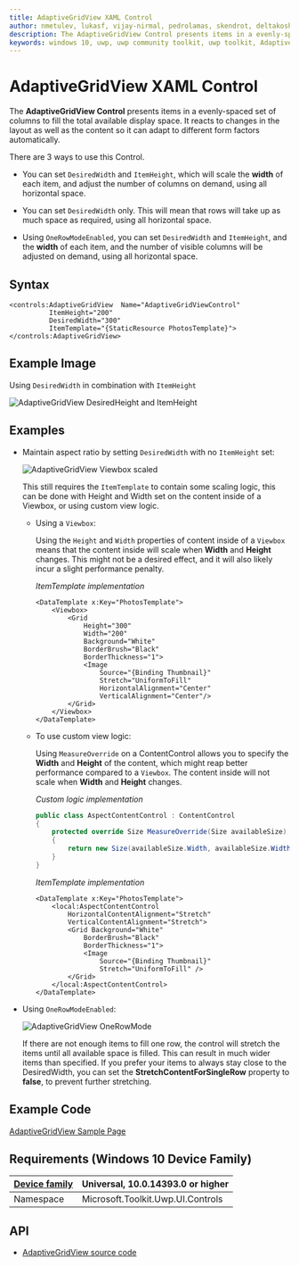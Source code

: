 ```yaml
---
title: AdaptiveGridView XAML Control
author: nmetulev, lukasf, vijay-nirmal, pedrolamas, skendrot, deltakosh, scottisafool, hwaitebt, hermitdave, bkaankose, dotmorten, williamabradley
description: The AdaptiveGridView Control presents items in a evenly-spaced set of columns to fill the total available display space.
keywords: windows 10, uwp, uwp community toolkit, uwp toolkit, AdaptiveGridView, xaml control, xaml
---
```


# AdaptiveGridView XAML Control 

The **AdaptiveGridView Control** presents items in a evenly-spaced set of columns to fill the total available display space. It reacts to changes in the layout as well as the content so it can adapt to different form factors automatically.

There are 3 ways to use this Control. 

* You can set `DesiredWidth` and `ItemHeight`, which will scale the **width** of each item, and adjust the number of columns on demand, using all horizontal space.

* You can set `DesiredWidth` only. This will mean that rows will take up as much space as required, using all horizontal space.

* Using `OneRowModeEnabled`, you can set `DesiredWidth` and `ItemHeight`, and the **width** of each item, and the number of visible columns will be adjusted on demand, using all horizontal space.

## Syntax

```xaml
<controls:AdaptiveGridView  Name="AdaptiveGridViewControl"
          ItemHeight="200"
          DesiredWidth="300"
          ItemTemplate="{StaticResource PhotosTemplate}">
</controls:AdaptiveGridView>
```

## Example Image

Using `DesiredWidth` in combination with `ItemHeight`

![AdaptiveGridView DesiredHeight and ItemHeight](../resources/images/Controls/AdaptiveGridView/AdaptiveGridView-DesiredWidth&ItemHeight.gif "AdaptiveGridView DesiredHeight and ItemHeight")

## Examples

- Maintain aspect ratio by setting `DesiredWidth` with no `ItemHeight` set:

    ![AdaptiveGridView Viewbox scaled](../resources/images/Controls/AdaptiveGridView/AdaptiveGridView-ViewboxAspectRatio.gif "AdaptiveGridView Viewbox scaled")

    This still requires the `ItemTemplate` to contain some scaling logic, this can be done with Height and Width set on the content inside of a Viewbox, or using custom view logic.

    - Using a `Viewbox`:

        Using the `Height` and `Width` properties of content inside of a `Viewbox` means that the content inside will scale when **Width** and **Height** changes. This might not be a desired effect, and it will also likely incur a slight performance penalty.

        _ItemTemplate implementation_

        ```xaml
        <DataTemplate x:Key="PhotosTemplate">
            <Viewbox>
                <Grid
                    Height="300"
                    Width="200"
                    Background="White"
                    BorderBrush="Black"
                    BorderThickness="1">
                    <Image
                        Source="{Binding Thumbnail}"
                        Stretch="UniformToFill"
                        HorizontalAlignment="Center"
                        VerticalAlignment="Center"/>
                </Grid>
            </Viewbox>
        </DataTemplate>
        ```

    - To use custom view logic:

        Using `MeasureOverride` on a ContentControl allows you to specify the **Width** and **Height** of the content, which might reap better performance compared to a `Viewbox`. The content inside will not scale when **Width** and **Height** changes.

        _Custom logic implementation_

        ```csharp
        public class AspectContentControl : ContentControl
        {
            protected override Size MeasureOverride(Size availableSize)
            {
                return new Size(availableSize.Width, availableSize.Width * 1.6);
            }
        }
        ```

        _ItemTemplate implementation_

        ```xaml
        <DataTemplate x:Key="PhotosTemplate">
            <local:AspectContentControl 
                HorizontalContentAlignment="Stretch" 
                VerticalContentAlignment="Stretch">
                <Grid Background="White"
                    BorderBrush="Black"
                    BorderThickness="1">
                    <Image
                        Source="{Binding Thumbnail}"
                        Stretch="UniformToFill" />
                </Grid>
            </local:AspectContentControl>
        </DataTemplate>
        ```

- Using `OneRowModeEnabled`:

    ![AdaptiveGridView OneRowMode](../resources/images/Controls/AdaptiveGridView/AdaptiveGridView-OneRowMode.gif "AdaptiveGridView OneRowMode")

    If there are not enough items to fill one row, the control will stretch the items until all available space is filled. This can result in much wider items than specified. If you prefer your items to always stay close to the DesiredWidth, you can set the **StretchContentForSingleRow** property to **false**, to prevent further stretching.

## Example Code

[AdaptiveGridView Sample Page](https://github.com/Microsoft/UWPCommunityToolkit/tree/master/Microsoft.Toolkit.Uwp.SampleApp/SamplePages/AdaptiveGridView)

## Requirements (Windows 10 Device Family)

| [Device family](http://go.microsoft.com/fwlink/p/?LinkID=526370) | Universal, 10.0.14393.0 or higher |
| --- | --- |
| Namespace | Microsoft.Toolkit.Uwp.UI.Controls |

## API

* [AdaptiveGridView source code](https://github.com/Microsoft/UWPCommunityToolkit/tree/master/Microsoft.Toolkit.Uwp.UI.Controls/AdaptiveGridView)

